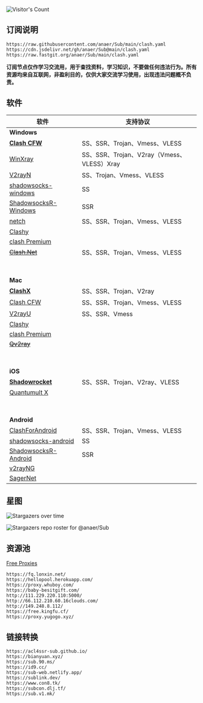 ![Visitor's Count](https://profile-counter.glitch.me/anaer_Sub/count.svg)

## 订阅说明

```
https://raw.githubusercontent.com/anaer/Sub/main/clash.yaml
https://cdn.jsdelivr.net/gh/anaer/Sub@main/clash.yaml
https://raw.fastgit.org/anaer/Sub/main/clash.yaml
```

**订阅节点仅作学习交流用，用于查找资料，学习知识，不要做任何违法行为。所有资源均来自互联网，非盈利目的，仅供大家交流学习使用，出现违法问题概不负责。**

## 软件

| 软件                                                                                | 支持协议                                   |
| ----------------------------------------------------------------------------------- | ------------------------------------------ |
| **Windows**                                                                             |                                            |
| [**Clash CFW**](https://github.com/Fndroid/clash_for_windows_pkg/releases)          | SS、SSR、Trojan、Vmess、VLESS              |
| [WinXray](https://github.com/TheMRLL/winxray/releases)                              | SS、SSR、Trojan、V2ray（Vmess、VLESS）Xray |
| [V2rayN](https://github.com/2dust/v2rayN/releases)                                  | SS、Trojan、Vmess、VLESS                   |
| [shadowsocks-windows](https://github.com/shadowsocks/shadowsocks-windows/releases)  | SS                                         |
| [ShadowsocksR-Windows](https://github.com/HMBSbige/ShadowsocksR-Windows/releases)   | SSR                                        |
| [netch](https://github.com/netchx/netch/releases)                                   | SS、SSR、Trojan、Vmess、VLESS              |
| [Clashy](https://github.com/SpongeNobody/Clashy/releases)                           |
| [clash Premium](https://github.com/Dreamacro/clash/releases/tag/premium)            |
| [~~Clash.Net~~](https://github.com/ClashDotNetFramework/ClashDotNetFramework/releases/) | SS、SSR、Trojan、Vmess、VLESS              |
| <br/><br/>                                                                          |                                            |
| **Mac**                                                                                 |                                            |
| [**ClashX**](https://github.com/yichengchen/clashX/releases)                        | SS、SSR、Trojan、V2ray                     |
| [Clash CFW](https://github.com/Fndroid/clash_for_windows_pkg/releases)              | SS、SSR、Trojan、Vmess、VLESS              |
| [V2rayU](https://github.com/yanue/V2rayU/releases)                                  | SS、SSR、Vmess                             |
| [Clashy](https://github.com/SpongeNobody/Clashy/releases)                           |
| [clash Premium](https://github.com/Dreamacro/clash/releases/tag/premium)            |
| [~~Qv2ray~~](https://github.com/Qv2ray/Qv2ray/releases)                      |                                            |
| <br/><br/>                                                                          |                                            |
| **iOS**                                                                                 |                                            |
| [**Shadowrocket**](https://apps.apple.com/bo/app/shadowrocket/id932747118?l=en)     | SS、SSR、Trojan、V2ray、VLESS              |
| [Quantumult X](https://apps.apple.com/us/app/id1443988620)                          |
| <br/><br/>                                                                          |                                            |
| **Android**                                                                             |                                            |
| [ClashForAndroid](https://github.com/Kr328/ClashForAndroid/releases)                | SS、SSR、Trojan、Vmess、VLESS              |
| [shadowsocks-android](https://github.com/shadowsocks/shadowsocks-android/releases)  | SS                                         |
| [ShadowsocksR-Android](https://github.com/HMBSbige/ShadowsocksR-Android/releases)   | SSR                                        |
| [v2rayNG](https://github.com/2dust/v2rayNG/releases)                                |
| [SagerNet](https://github.com/SagerNet/SagerNet/releases)                           |

## 星图

![Stargazers over time](https://starchart.cc/anaer/Sub.svg)

![Stargazers repo roster for @anaer/Sub](https://reporoster.com/stars/anaer/Sub)

## 资源池

[Free Proxies](https://cn.bing.com/search?q=free+proxies+%E7%9B%AE%E5%89%8D%E5%85%B1%E6%9C%89%E6%8A%93%E5%8F%96%E6%BA%90)

```
https://fq.lonxin.net/
https://hellopool.herokuapp.com/
https://proxy.whuboy.com/
https://baby-besitgift.com/
http://111.229.220.110:5000/
http://66.112.210.60.16clouds.com/
http://149.248.8.112/
https://free.kingfu.cf/
https://proxy.yugogo.xyz/
```

## 链接转换

```
https://acl4ssr-sub.github.io/
https://bianyuan.xyz/
https://sub.90.ms/
https://id9.cc/
https://sub-web.netlify.app/
https://sublink.dev/
https://www.con8.tk/
https://subcon.dlj.tf/
https://sub.v1.mk/
```
